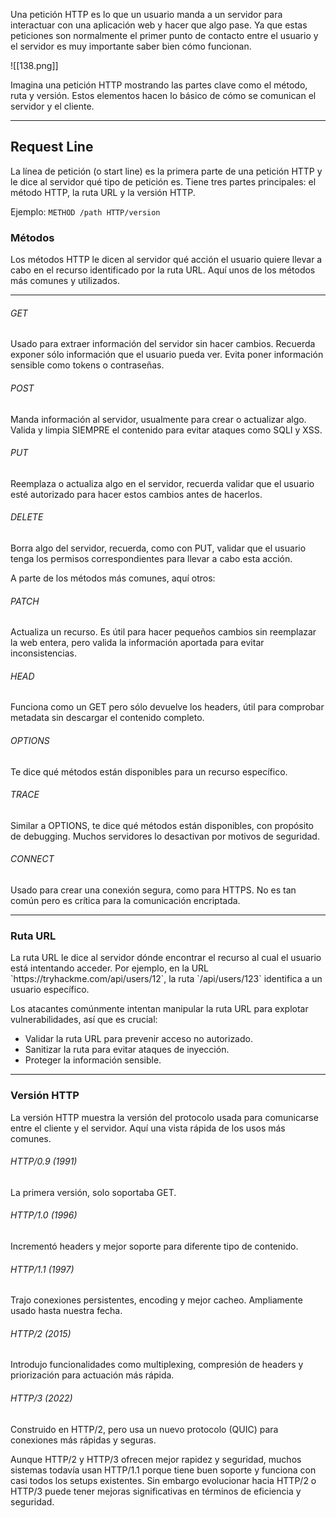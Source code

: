 Una petición HTTP es lo que un usuario manda a un servidor para interactuar con una aplicación web y hacer que algo pase. Ya que estas peticiones son normalmente el primer punto de contacto entre el usuario y el servidor es muy importante saber bien cómo funcionan.

![[138.png]]

Imagina una petición HTTP mostrando las partes clave como el método, ruta y versión. Estos elementos hacen lo básico de cómo se comunican el servidor y el cliente.

-----------------------
<h2>Request Line</h2>
La línea de petición (o start line) es la primera parte de una petición HTTP y le dice al servidor qué tipo de petición es. Tiene tres partes principales: el método HTTP, la ruta URL y la versión HTTP.

Ejemplo: `METHOD /path HTTP/version`

<h3>Métodos</h3>
Los métodos HTTP le dicen al servidor qué acción el usuario quiere llevar a cabo en el recurso identificado por la ruta URL. Aquí unos de los métodos más comunes y utilizados.

------------
<h6>GET</h6>
Usado para extraer información del servidor sin hacer cambios. Recuerda exponer sólo información que el usuario pueda ver. Evita poner información sensible como tokens o contraseñas.
<h6>POST</h6>
Manda información al servidor, usualmente para crear o actualizar algo. Valida y limpia SIEMPRE el contenido para evitar ataques como SQLI y XSS.
<h6>PUT</h6>
Reemplaza o actualiza algo en el servidor, recuerda validar que el usuario esté autorizado para hacer estos cambios antes de hacerlos.
<h6>DELETE</h6>
Borra algo del servidor, recuerda, como con PUT, validar que el usuario tenga los permisos correspondientes para llevar a cabo esta acción.

A parte de los métodos más comunes, aquí otros:

<h6>PATCH</h6>
Actualiza un recurso. Es útil para hacer pequeños cambios sin reemplazar la web entera, pero valida la información aportada para evitar inconsistencias.
<h6>HEAD</h6>
Funciona como un GET pero sólo devuelve los headers, útil para comprobar metadata sin descargar el contenido completo.
<h6>OPTIONS</h6>
Te dice qué métodos están disponibles para un recurso específico.
<h6>TRACE</h6>
Similar a OPTIONS, te dice qué métodos están disponibles, con propósito de debugging. Muchos servidores lo desactivan por motivos de seguridad.
<h6>CONNECT</h6>
Usado para crear una conexión segura, como para HTTPS. No es tan común pero es crítica para la comunicación encriptada.

----------------------
<h3>Ruta URL</h3>
La ruta URL le dice al servidor dónde encontrar el recurso al cual el usuario está intentando acceder. Por ejemplo, en la URL `https://tryhackme.com/api/users/12`, la ruta `/api/users/123` identifica a un usuario específico.

Los atacantes comúnmente intentan manipular la ruta URL para explotar vulnerabilidades, así que es crucial:

- Validar la ruta URL para prevenir acceso no autorizado.
- Sanitizar la ruta para evitar ataques de inyección.
- Proteger la información sensible.

-----------------------------
<h3>Versión HTTP</h3>
La versión HTTP muestra la versión del protocolo usada para comunicarse entre el cliente y el servidor. Aquí una vista rápida de los usos más comunes.

<h6>HTTP/0.9 (1991)</h6>
La primera versión, solo soportaba GET.
<h6>HTTP/1.0 (1996)</h6>
Incrementó headers y mejor soporte para diferente tipo de contenido.
<h6>HTTP/1.1 (1997)</h6>
Trajo conexiones persistentes, encoding y mejor cacheo. Ampliamente usado hasta nuestra fecha.
<h6>HTTP/2 (2015)</h6>
Introdujo funcionalidades como multiplexing, compresión de headers y priorización para actuación más rápida.
<h6>HTTP/3 (2022)</h6>
Construido en HTTP/2, pero usa un nuevo protocolo (QUIC) para conexiones más rápidas y seguras.

Aunque HTTP/2 y HTTP/3 ofrecen mejor rapidez y seguridad, muchos sistemas todavía usan HTTP/1.1 porque tiene buen soporte y funciona con casi todos los setups existentes. Sin embargo evolucionar hacia HTTP/2 o HTTP/3 puede tener mejoras significativas en términos de eficiencia y seguridad.